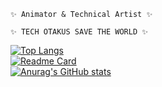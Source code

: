 ``` ✨ Animator & Technical Artist ✨ ```  
  
``` ✨ TECH OTAKUS SAVE THE WORLD ✨ ```  
  
[![Top Langs](https://github-readme-stats.vercel.app/api/top-langs/?username=animatorbullet&layout=compact&theme=github_dark&hide_title=true&hide_border=true)](https://github.com/anuraghazra/github-readme-stats)  
[![Readme Card](https://github-readme-stats.vercel.app/api/pin/?username=animatorbullet&repo=BsKeyTools&show_owner=true&theme=github_dark&hide_border=true)](https://github.com/AnimatorBullet/BsKeyTools)  
[![Anurag's GitHub stats](https://github-readme-stats.vercel.app/api?username=animatorbullet&show_icons=true&theme=github_dark&hide_title=true&hide_border=true)](https://github.com/anuraghazra/github-readme-stats)


<!--
**AnimatorBullet/AnimatorBullet** is a ✨ _special_ ✨ repository because its `README.md` (this file) appears on your GitHub profile.

Here are some ideas to get you started:

- 🔭 I’m currently working on ...
- 🌱 I’m currently learning ...
- 👯 I’m looking to collaborate on ...
- 🤔 I’m looking for help with ...
- 💬 Ask me about ...
- 📫 How to reach me: ...
- 😄 Pronouns: ...
- ⚡ Fun fact: ...
-->

